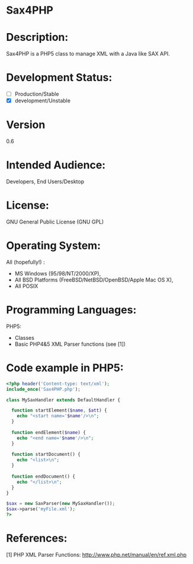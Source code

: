 # Sax4PHP

Description:
============
Sax4PHP is a PHP5 class to manage XML with a Java like SAX API. 

Development Status: 
===================
- [ ] Production/Stable
- [X] development/Unstable

Version
=======
0.6

Intended Audience:
==================
Developers, End Users/Desktop

License: 
========
GNU General Public License (GNU GPL)

Operating System:
=================
All (hopefully!) :
- MS Windows (95/98/NT/2000/XP), 
- All BSD Platforms (FreeBSD/NetBSD/OpenBSD/Apple Mac OS X), 
- All POSIX

Programming Languages: 
======================
PHP5:
-  Classes
-  Basic PHP4&5 XML Parser functions (see [1])

Code example in PHP5:
=====================

```php
<?php header('Content-type: text/xml');
include_once('Sax4PHP.php');

class MySaxHandler extends DefaultHandler {

  function startElement($name, $att) {
	echo "<start name='$name'/>\n";
  }
  
  function endElement($name) {
	echo "<end name='$name'/>\n";
  } 
  
  function startDocument() {
	echo "<list>\n";
  }
  
  function endDocument() {
	echo "</list>\n";
  }
}

$sax = new SaxParser(new MySaxHandler());
$sax->parse('myFile.xml');
?>
```

References:
===========

[1] PHP XML Parser Functions: http://www.php.net/manual/en/ref.xml.php
